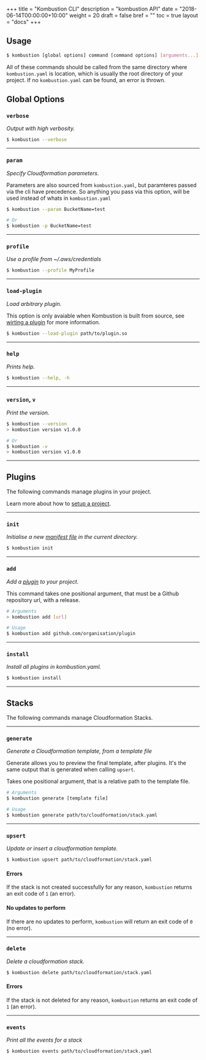 +++
title = "Kombustion CLI"
description = "kombustion API"
date = "2018-06-14T00:00:00+10:00"
weight = 20
draft = false
bref = ""
toc = true
layout  = "docs"
+++

## Usage

```bash
$ kombustion [global options] command [command options] [arguments...]
```

All of these commands should be called from the same directory where `kombustion.yaml` is location,
which is usually the root directory of your project. If no `kombustion.yaml` can be found, an error is thrown.

## Global Options

### `verbose`

_Output with high verbosity._

```bash
$ kombustion --verbose
```

---

### `param`

_Specify Cloudformation parameters._

Parameters are also sourced from `kombustion.yaml`, but paramteres passed via the cli have precedence.
So anything you pass via this option, will be used instead of whats in `kombustion.yaml`

```bash
$ kombustion --param BucketName=test

# Or
$ kombustion -p BucketName=test
```

---

### `profile`

_Use a profile from ~/.aws/credentials_

```bash
$ kombustion --profile MyProfile
```

---

### `load-plugin`

_Load arbitrary plugin._

This option is only avaiable when Kombustion is built from source, see [wirting a plugin](/guides/plugins)
for more information.

```bash
$ kombustion --load-plugin path/to/plugin.so
```

---

### `help`

_Prints help._

```bash
$ kombustion --help, -h
```

---

### `version`, `v`

_Print the version._

```bash
$ kombustion --version
> kombustion version v1.0.0

# Or
$ kombustion -v
> kombustion version v1.0.0
```

---

## Plugins

The following commands manage plugins in your project.

Learn more about how to [setup a project](/guides/project).

---

### `init`

_Initialise a new [manifest file](/guides/project) in the current directory._

```bash
$ kombustion init
```

---

### `add`

_Add a [plugin](/concepts/plugin) to your project._

This command takes one positional argument, that must be a Github repository url, with a release.

```bash
# Arguments
> kombustion add [url]

# Usage
$ kombustion add github.com/organisation/plugin
```

---

### `install`

_Install all plugins in kombustion.yaml._

```bash
$ kombustion install
```

---

## Stacks

The following commands manage Cloudformation Stacks.

---

### `generate`

_Generate a Cloudformation template, from a template file_

Generate allows you to preview the final template, after plugins. It's the same output that is
generated when calling `upsert`.

Takes one positional argument, that is a relative path to the template file.

```bash
# Arguments
$ kombustion generate [template file]

# Usage
$ kombustion generate path/to/cloudformation/stack.yaml
```

---

### `upsert`

_Update or insert a cloudformation template._


```bash
$ kombustion upsert path/to/cloudformation/stack.yaml
```

#### Errors
If the stack is not created successfully for any reason, `kombustion` returns an exit code of `1` (an error).

#### No updates to perform
If there are no updates to perform, `kombustion` will return an exit code of `0` (no error).

---

### `delete`

_Delete a cloudformation stack._

```bash
$ kombustion delete path/to/cloudformation/stack.yaml
```

#### Errors

If the stack is not deleted for any reason, `kombustion` returns an exit code of `1` (an error).

---

### `events`

_Print all the events for a stack_

```bash
$ kombustion events path/to/cloudformation/stack.yaml
```
